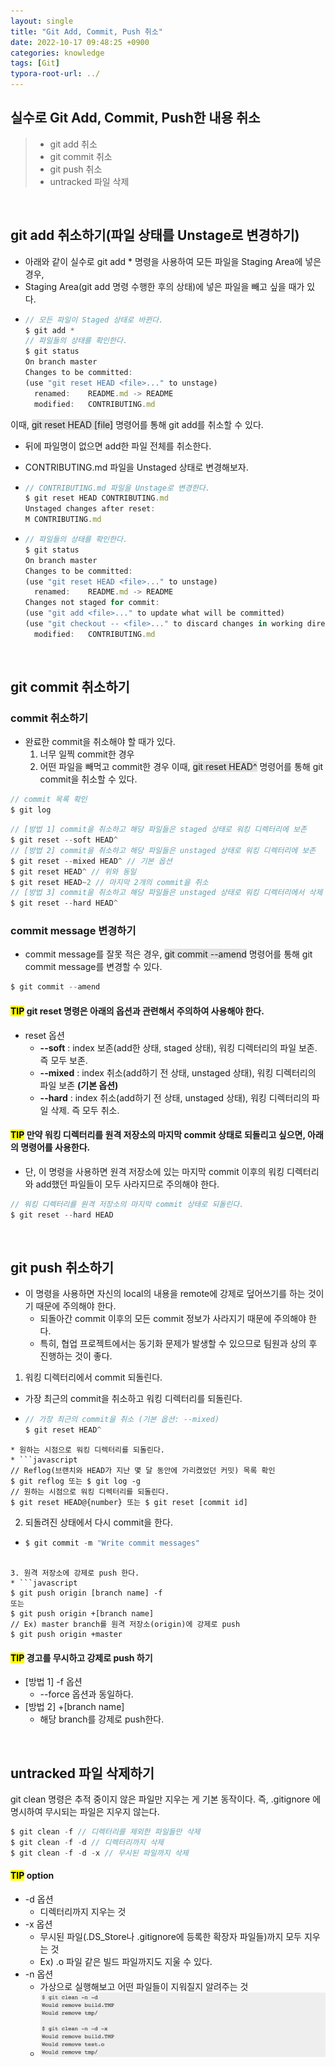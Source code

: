 ```yaml
---
layout: single
title: "Git Add, Commit, Push 취소"
date: 2022-10-17 09:48:25 +0900
categories: knowledge
tags: [Git]
typora-root-url: ../
---
```



## 실수로 Git Add, Commit, Push한 내용 취소
> - git add 취소
> - git commit 취소
> - git push 취소
> - untracked 파일 삭제

<br>

## git add 취소하기(파일 상태를 Unstage로 변경하기)
* 아래와 같이 실수로 git add *  명령을 사용하여 모든 파일을 Staging Area에 넣은 경우,
* Staging Area(git add 명령 수행한 후의 상태)에 넣은 파일을 빼고 싶을 때가 있다.
* ```javascript
  // 모든 파일이 Staged 상태로 바뀐다.
  $ git add *
  // 파일들의 상태를 확인한다.
  $ git status
  On branch master
  Changes to be committed:
  (use "git reset HEAD <file>..." to unstage)
    renamed:    README.md -> README
    modified:   CONTRIBUTING.md
  ```
  

이때, <span style="background-color: #e1e1e1">git reset HEAD [file]</span> 명령어를 통해 git add를 취소할 수 있다.
* 뒤에 파일명이 없으면 add한 파일 전체를 취소한다.
* CONTRIBUTING.md 파일을 Unstaged 상태로 변경해보자.
* ```javascript
  // CONTRIBUTING.md 파일을 Unstage로 변경한다.
  $ git reset HEAD CONTRIBUTING.md
  Unstaged changes after reset:
  M	CONTRIBUTING.md
  ```

* ```javascript
  // 파일들의 상태를 확인한다.
  $ git status
  On branch master
  Changes to be committed:
  (use "git reset HEAD <file>..." to unstage)
    renamed:    README.md -> README
  Changes not staged for commit:
  (use "git add <file>..." to update what will be committed)
  (use "git checkout -- <file>..." to discard changes in working directory)
    modified:   CONTRIBUTING.md
  ```

<br>

## git commit 취소하기
### commit 취소하기
* 완료한 commit을 취소해야 할 때가 있다.
  1. 너무 일찍 commit한 경우
  2. 어떤 파일을 빼먹고 commit한 경우
  이때, <span style="background-color: #e1e1e1">git reset HEAD^</span> 명령어를 통해 git commit을 취소할 수 있다.
```javascript
// commit 목록 확인
$ git log
```
```javascript
// [방법 1] commit을 취소하고 해당 파일들은 staged 상태로 워킹 디렉터리에 보존
$ git reset --soft HEAD^
// [방법 2] commit을 취소하고 해당 파일들은 unstaged 상태로 워킹 디렉터리에 보존
$ git reset --mixed HEAD^ // 기본 옵션
$ git reset HEAD^ // 위와 동일
$ git reset HEAD~2 // 마지막 2개의 commit을 취소
// [방법 3] commit을 취소하고 해당 파일들은 unstaged 상태로 워킹 디렉터리에서 삭제
$ git reset --hard HEAD^
```

### commit message 변경하기
* commit message를 잘못 적은 경우, <span style="background-color: #e1e1e1">git commit --amend</span> 명령어를 통해 git commit message를 변경할 수 있다.
```javascript
$ git commit --amend
```

#### <mark>TIP</mark> git reset 명령은 아래의 옵션과 관련해서 주의하여 사용해야 한다.
* reset 옵션
  * **--soft** : index 보존(add한 상태, staged 상태), 워킹 디렉터리의 파일 보존. 즉 모두 보존.
  * **--mixed** : index 취소(add하기 전 상태, unstaged 상태), 워킹 디렉터리의 파일 보존 **(기본 옵션)**
  * **--hard** : index 취소(add하기 전 상태, unstaged 상태), 워킹 디렉터리의 파일 삭제. 즉 모두 취소.

#### <mark>TIP</mark> 만약 워킹 디렉터리를 원격 저장소의 마지막 commit 상태로 되돌리고 싶으면, 아래의 명령어를 사용한다.
* 단, 이 명령을 사용하면 원격 저장소에 있는 마지막 commit 이후의 워킹 디렉터리와 add했던 파일들이 모두 사라지므로 주의해야 한다.
```javascript
// 워킹 디렉터리를 원격 저장소의 마지막 commit 상태로 되돌린다.
$ git reset --hard HEAD
```

<br>

## git push 취소하기
* 이 명령을 사용하면 자신의 local의 내용을 remote에 강제로 덮어쓰기를 하는 것이기 때문에 주의해야 한다.
  * 되돌아간 commit 이후의 모든 commit 정보가 사라지기 때문에 주의해야 한다. 
  * 특히, 협업 프로젝트에서는 동기화 문제가 발생할 수 있으므로 팀원과 상의 후 진행하는 것이 좋다.

1. 워킹 디렉터리에서 commit 되돌린다.
  * 가장 최근의 commit을 취소하고 워킹 디렉터리를 되돌린다.
  * ```javascript
    // 가장 최근의 commit을 취소 (기본 옵션: --mixed)
    $ git reset HEAD^
  ```
  * 원하는 시점으로 워킹 디렉터리를 되돌린다.
  * ```javascript
  // Reflog(브랜치와 HEAD가 지난 몇 달 동안에 가리켰었던 커밋) 목록 확인
  $ git reflog 또는 $ git log -g
  // 원하는 시점으로 워킹 디렉터리를 되돌린다.
  $ git reset HEAD@{number} 또는 $ git reset [commit id]
  ```

2. 되돌려진 상태에서 다시 commit을 한다.
  * ```javascript
    $ git commit -m "Write commit messages"
  ```
  
3. 원격 저장소에 강제로 push 한다.
  * ```javascript
  $ git push origin [branch name] -f
  또는
  $ git push origin +[branch name]
  // Ex) master branch를 원격 저장소(origin)에 강제로 push
  $ git push origin +master
  ```

#### <mark>TIP</mark> 경고를 무시하고 강제로 push 하기
* [방법 1] -f 옵션
  * --force 옵션과 동일하다.
* [방법 2] +[branch name]
  * 해당 branch를 강제로 push한다.

<br>

## untracked 파일 삭제하기
git clean 명령은 추적 중이지 않은 파일만 지우는 게 기본 동작이다. 즉, .gitignore 에 명시하여 무시되는 파일은 지우지 않는다.
```javascript
$ git clean -f // 디렉터리를 제외한 파일들만 삭제
$ git clean -f -d // 디렉터리까지 삭제
$ git clean -f -d -x // 무시된 파일까지 삭제
```

#### <mark>TIP</mark> option
* -d 옵션
  *  디렉터리까지 지우는 것
* -x 옵션
  * 무시된 파일(.DS_Store나 .gitignore에 등록한 확장자 파일들)까지 모두 지우는 것
  * Ex) .o 파일 같은 빌드 파일까지도 지울 수 있다.
* -n 옵션
  * 가상으로 실행해보고 어떤 파일들이 지워질지 알려주는 것
  * ![](/images/2022-10-17-git-add-commit-push-cancel/n-option.png)